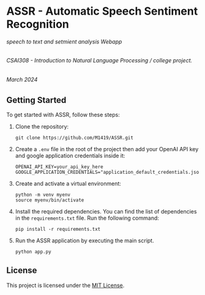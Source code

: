 # ASSR - Automatic Speech Sentiment Recognition
###### speech to text and setmient analysis Webapp
###### CSAI308 - Introduction to Natural Language Processing / college project.
###### March 2024

## Getting Started

To get started with ASSR, follow these steps:

1. Clone the repository:
    ```
    git clone https://github.com/M1419/ASSR.git
    ```

2. Create a `.env` file in the root of the project then add your OpenAI API key and google application credentials inside it:
    ```
    OPENAI_API_KEY=your_api_key_here
    GOOGLE_APPLICATION_CREDENTIALS="application_default_credentials.json"
    ```

3. Create and activate a virtual environment:
    ```
    python -m venv myenv
    source myenv/bin/activate
    ```

4. Install the required dependencies. You can find the list of dependencies in the `requirements.txt` file. Run the following command:
    ```
    pip install -r requirements.txt
    ```

5. Run the ASSR application by executing the main script.
    ```
    python app.py
    ```

## License

This project is licensed under the [MIT License](LICENSE).